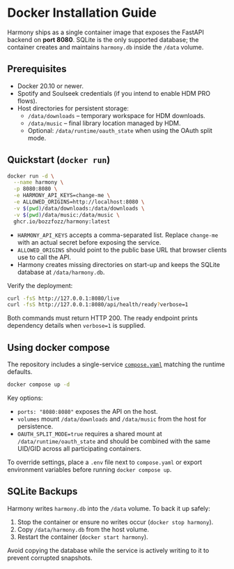 # Docker Installation Guide

Harmony ships as a single container image that exposes the FastAPI backend on
**port 8080**. SQLite is the only supported database; the container creates and
maintains `harmony.db` inside the `/data` volume.

## Prerequisites

- Docker 20.10 or newer.
- Spotify and Soulseek credentials (if you intend to enable HDM PRO flows).
- Host directories for persistent storage:
  - `/data/downloads` – temporary workspace for HDM downloads.
  - `/data/music` – final library location managed by HDM.
  - Optional: `/data/runtime/oauth_state` when using the OAuth split mode.

## Quickstart (`docker run`)

```bash
docker run -d \
  --name harmony \
  -p 8080:8080 \
  -e HARMONY_API_KEYS=change-me \
  -e ALLOWED_ORIGINS=http://localhost:8080 \
  -v $(pwd)/data/downloads:/data/downloads \
  -v $(pwd)/data/music:/data/music \
  ghcr.io/bozzfozz/harmony:latest
```

- `HARMONY_API_KEYS` accepts a comma-separated list. Replace `change-me` with an actual
  secret before exposing the service.
- `ALLOWED_ORIGINS` should point to the public base URL that browser clients use to
  call the API.
- Harmony creates missing directories on start-up and keeps the SQLite database at
  `/data/harmony.db`.

Verify the deployment:

```bash
curl -fsS http://127.0.0.1:8080/live
curl -fsS http://127.0.0.1:8080/api/health/ready?verbose=1
```

Both commands must return HTTP 200. The ready endpoint prints dependency details when
`verbose=1` is supplied.

## Using docker compose

The repository includes a single-service [`compose.yaml`](../../compose.yaml)
matching the runtime defaults.

```bash
docker compose up -d
```

Key options:

- `ports: "8080:8080"` exposes the API on the host.
- `volumes` mount `/data/downloads` and `/data/music` from the host for persistence.
- `OAUTH_SPLIT_MODE=true` requires a shared mount at `/data/runtime/oauth_state` and
  should be combined with the same UID/GID across all participating containers.

To override settings, place a `.env` file next to `compose.yaml` or export environment
variables before running `docker compose up`.

## SQLite Backups

Harmony writes `harmony.db` into the `/data` volume. To back it up safely:

1. Stop the container or ensure no writes occur (`docker stop harmony`).
2. Copy `/data/harmony.db` from the host volume.
3. Restart the container (`docker start harmony`).

Avoid copying the database while the service is actively writing to it to prevent
corrupted snapshots.
